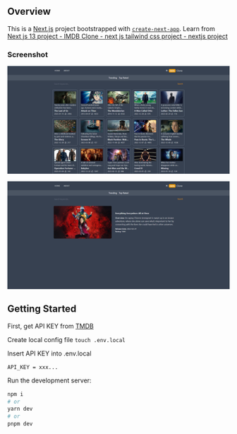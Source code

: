 ## Overview

This is a [Next.js](https://nextjs.org/) project bootstrapped with [`create-next-app`](https://github.com/vercel/next.js/tree/canary/packages/create-next-app).
Learn from [Next js 13 project - IMDB Clone - next js tailwind css project - nextjs project](https://www.youtube.com/watch?v=OHEMPreO09Q)

### Screenshot

![img](public/start_page.png)

![img](public/movie_page.png)

## Getting Started

First, get API KEY from [TMDB](https://www.themoviedb.org/)

Create local config file `touch .env.local`

Insert API KEY into .env.local

```
API_KEY = xxx...
```

Run the development server:

```bash
npm i
# or
yarn dev
# or
pnpm dev
```
